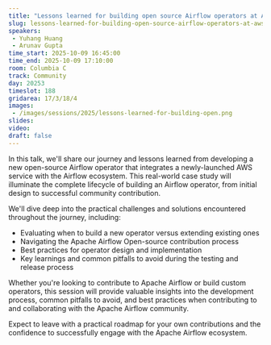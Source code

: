 ```yaml
---
title: "Lessons learned for building open source Airflow operators at AWS"
slug: lessons-learned-for-building-open-source-airflow-operators-at-aws
speakers:
 - Yuhang Huang
 - Arunav Gupta
time_start: 2025-10-09 16:45:00
time_end: 2025-10-09 17:10:00
room: Columbia C
track: Community
day: 20253
timeslot: 188
gridarea: 17/3/18/4
images: 
 - /images/sessions/2025/lessons-learned-for-building-open.png
slides:
video: 
draft: false
---
```


In this talk, we'll share our journey and lessons learned from developing a new open-source Airflow operator that integrates a newly-launched AWS service with the Airflow ecosystem. This real-world case study will illuminate the complete lifecycle of building an Airflow operator, from initial design to successful community contribution.

We'll dive deep into the practical challenges and solutions encountered throughout the journey, including:

* Evaluating when to build a new operator versus extending existing ones
* Navigating the Apache Airflow Open-source contribution process
* Best practices for operator design and implementation
* Key learnings and common pitfalls to avoid during the testing and release process

Whether you're looking to contribute to Apache Airflow or build custom operators, this session will provide valuable insights into the development process, common pitfalls to avoid, and best practices when contributing to and collaborating with the Apache Airflow community.

Expect to leave with a practical roadmap for your own contributions and the confidence to successfully engage with the Apache Airflow ecosystem.